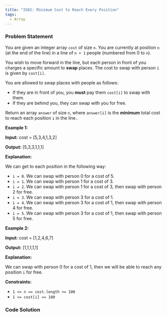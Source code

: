```yaml
---
title: "3502: Minimum Cost to Reach Every Position"
tags:
  - Array
---
```

### Problem Statement

<p data-end="438" data-start="104">You are given an integer array <code data-end="119" data-start="113">cost</code> of size <code data-end="131" data-start="128">n</code>. You are currently at position <code data-end="166" data-start="163">n</code> (at the end of the line) in a line of <code data-end="187" data-start="180">n + 1</code> people (numbered from 0 to <code data-end="218" data-start="215">n</code>).</p>

<p data-end="438" data-start="104">You wish to move forward in the line, but each person in front of you charges a specific amount to <strong>swap</strong> places. The cost to swap with person <code data-end="375" data-start="372">i</code> is given by <code data-end="397" data-start="388">cost[i]</code>.</p>

<p data-end="487" data-start="440">You are allowed to swap places with people as follows:</p>

<ul data-end="632" data-start="488">
	<li data-end="572" data-start="488">If they are in front of you, you <strong>must</strong> pay them <code data-end="546" data-start="537">cost[i]</code> to swap with them.</li>
	<li data-end="632" data-start="573">If they are behind you, they can swap with you for free.</li>
</ul>

<p data-end="755" data-start="634">Return an array <code>answer</code> of size <code>n</code>, where <code>answer[i]</code> is the <strong data-end="680" data-start="664">minimum</strong> total cost to reach each position <code>i</code> in the line<font face="monospace">.</font></p>


<p><strong class="example">Example 1:</strong></p>

<div class="example-block">
<p><strong>Input:</strong> <span class="example-io">cost = [5,3,4,1,3,2]</span></p>

<p><strong>Output:</strong> <span class="example-io">[5,3,3,1,1,1]</span></p>

<p><strong>Explanation:</strong></p>

<p>We can get to each position in the following way:</p>

<ul>
	<li><code>i = 0</code>. We can swap with person 0 for a cost of 5.</li>
	<li><span class="example-io"><code><font face="monospace">i = </font>1</code>. We can swap with person 1 for a cost of 3.</span></li>
	<li><span class="example-io"><code>i = 2</code>. We can swap with person 1 for a cost of 3, then swap with person 2 for free.</span></li>
	<li><span class="example-io"><code>i = 3</code>. We can swap with person 3 for a cost of 1.</span></li>
	<li><span class="example-io"><code>i = 4</code>. We can swap with person 3 for a cost of 1, then swap with person 4 for free.</span></li>
	<li><span class="example-io"><code>i = 5</code>. We can swap with person 3 for a cost of 1, then swap with person 5 for free.</span></li>
</ul>
</div>

<p><strong class="example">Example 2:</strong></p>

<div class="example-block">
<p><strong>Input:</strong> <span class="example-io">cost = [1,2,4,6,7]</span></p>

<p><strong>Output:</strong> <span class="example-io">[1,1,1,1,1]</span></p>

<p><strong>Explanation:</strong></p>

<p>We can swap with person 0 for a cost of <span class="example-io">1, then we will be able to reach any position <code>i</code> for free.</span></p>
</div>


<p><strong>Constraints:</strong></p>

<ul>
	<li><code>1 &lt;= n == cost.length &lt;= 100</code></li>
	<li><code>1 &lt;= cost[i] &lt;= 100</code></li>
</ul>


### Code Solution

```python

```

